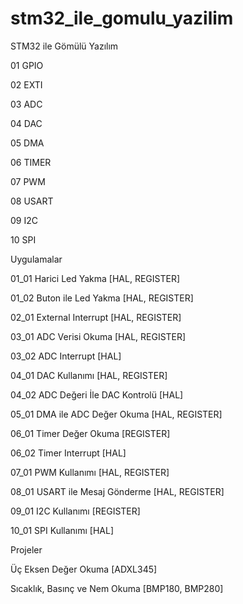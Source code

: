 # stm32_ile_gomulu_yazilim

STM32 ile Gömülü Yazılım

01 GPIO 

02 EXTI

03 ADC 

04 DAC 

05 DMA

06 TIMER

07 PWM

08 USART

09 I2C

10 SPI

Uygulamalar

01_01 Harici Led Yakma [HAL, REGISTER]

01_02 Buton ile Led Yakma [HAL, REGISTER]

02_01 External Interrupt [HAL, REGISTER]

03_01 ADC Verisi Okuma [HAL, REGISTER]

03_02 ADC Interrupt [HAL]

04_01 DAC Kullanımı [HAL, REGISTER]

04_02 ADC Değeri İle DAC Kontrolü [HAL]

05_01 DMA ile ADC Değer Okuma [HAL, REGISTER]

06_01 Timer Değer Okuma [REGISTER]

06_02 Timer Interrupt [HAL]

07_01 PWM Kullanımı [HAL, REGISTER]

08_01 USART ile Mesaj Gönderme [HAL, REGISTER]

09_01 I2C Kullanımı [REGISTER]

10_01 SPI Kullanımı [HAL]

Projeler

Üç Eksen Değer Okuma [ADXL345]

Sıcaklık, Basınç ve Nem Okuma [BMP180, BMP280]
